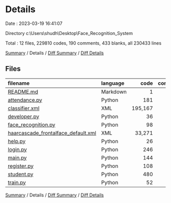 # Details

Date : 2023-03-19 16:41:07

Directory c:\\Users\\shudh\\Desktop\\Face_Recognition_System

Total : 12 files,  229810 codes, 190 comments, 433 blanks, all 230433 lines

[Summary](results.md) / Details / [Diff Summary](diff.md) / [Diff Details](diff-details.md)

## Files
| filename | language | code | comment | blank | total |
| :--- | :--- | ---: | ---: | ---: | ---: |
| [README.md](/README.md) | Markdown | 1 | 0 | 0 | 1 |
| [attendance.py](/attendance.py) | Python | 181 | 32 | 87 | 300 |
| [classifier.xml](/classifier.xml) | XML | 195,167 | 0 | 1 | 195,168 |
| [developer.py](/developer.py) | Python | 36 | 4 | 28 | 68 |
| [face_recognition.py](/face_recognition.py) | Python | 98 | 6 | 15 | 119 |
| [haarcascade_frontalface_default.xml](/haarcascade_frontalface_default.xml) | XML | 33,271 | 43 | 1 | 33,315 |
| [help.py](/help.py) | Python | 26 | 2 | 14 | 42 |
| [login.py](/login.py) | Python | 246 | 20 | 113 | 379 |
| [main.py](/main.py) | Python | 144 | 15 | 83 | 242 |
| [register.py](/register.py) | Python | 108 | 12 | 60 | 180 |
| [student.py](/student.py) | Python | 480 | 51 | 5 | 536 |
| [train.py](/train.py) | Python | 52 | 5 | 26 | 83 |

[Summary](results.md) / Details / [Diff Summary](diff.md) / [Diff Details](diff-details.md)